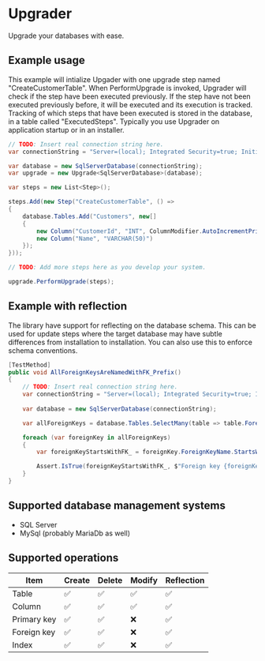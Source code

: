 # Upgrader
Upgrade your databases with ease.

## Example usage
This example will intialize Upgader with one upgrade step named "CreateCustomerTable". When PerformUpgrade is invoked, Upgrader will check if the step have been executed previously. If the step have not been executed previously before, it will be executed and its execution is tracked. Tracking of which steps that have been executed is stored in the database, in a table called "ExecutedSteps". Typically you use Upgrader on application startup or in an installer.

```csharp
// TODO: Insert real connection string here.
var connectionString = "Server=(local); Integrated Security=true; Initial Catalog=Acme";

var database = new SqlServerDatabase(connectionString); 
var upgrade = new Upgrade<SqlServerDatabase>(database);

var steps = new List<Step>();

steps.Add(new Step("CreateCustomerTable", () => 
{
    database.Tables.Add("Customers", new[]
    {
        new Column("CustomerId", "INT", ColumnModifier.AutoIncrementPrimaryKey), 
        new Column("Name", "VARCHAR(50)")
    });                            
}));

// TODO: Add more steps here as you develop your system.

upgrade.PerformUpgrade(steps);
```

## Example with reflection
The library have support for reflecting on the database schema. This can be used for update steps where the target database may have subtle differences from installation to installation. You can also use this to enforce schema conventions.

```csharp
[TestMethod]
public void AllForeignKeysAreNamedWithFK_Prefix()
{
    // TODO: Insert real connection string here.
    var connectionString = "Server=(local); Integrated Security=true; Initial Catalog=Acme";
    
    var database = new SqlServerDatabase(connectionString);

    var allForeignKeys = database.Tables.SelectMany(table => table.ForeignKeys);

    foreach (var foreignKey in allForeignKeys)
    {
        var foreignKeyStartsWithFK_ = foreignKey.ForeignKeyName.StartsWith("FK_");

        Assert.IsTrue(foreignKeyStartsWithFK_, $"Foreign key {foreignKey.ForeignKeyName} on table {foreignKey.TableName} does not start with \"FK_\".");
    }
}
```


## Supported database management systems
- SQL Server
- MySql (probably MariaDb as well)



## Supported operations
Item | Create | Delete | Modify | Reflection
---- | ------ | ------ | ------ | ------
Table | :white_check_mark: | :white_check_mark: | :white_check_mark: | :white_check_mark:
Column | :white_check_mark: | :white_check_mark: | :white_check_mark: | :white_check_mark:
Primary key | :white_check_mark: | :white_check_mark: | :x: | :white_check_mark:
Foreign key | :white_check_mark: | :white_check_mark: | :x: | :white_check_mark:
Index | :white_check_mark: | :white_check_mark: | :x: | :white_check_mark:
